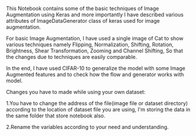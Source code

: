 This Notebook contains some of the basic techniques of Image Augmentation using Keras and more importantly I have described various attributes of ImageDataGenerator class of keras used for image augmentation.

For basic Image Augmentation, I have used a single image of Cat to show various techniques namely Flipping, Normalization, Shifting, Rotation, Brightness, Shear Transformation, Zooming and Channel Shifting, So that the changes due to techniques are easily comparable.

In the end, I have used CIFAR-10 to generalize the model with some Image Augmented features and to check how the flow and generator works with model.

Changes you have to made while using your own dataset:

1.You have to change the address of the file(image file or dataset directory) according to the location of dataset file you are using, I'm storing the data in the same folder that store notebook also.

2.Rename the variables according to your need and understanding.

